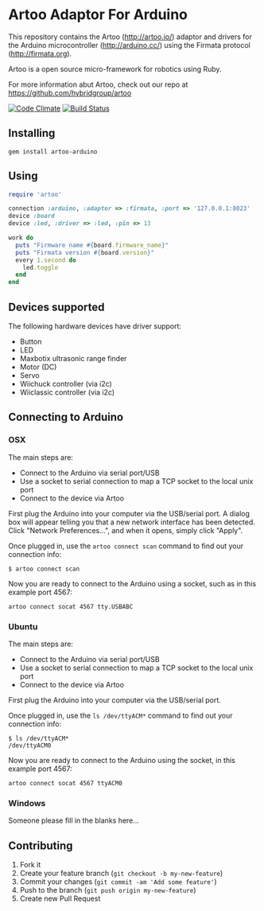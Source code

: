# Artoo Adaptor For Arduino

This repository contains the Artoo (http://artoo.io/) adaptor and drivers for the Arduino microcontroller (http://arduino.cc/) using the Firmata protocol (http://firmata.org).

Artoo is a open source micro-framework for robotics using Ruby.

For more information abut Artoo, check out our repo at https://github.com/hybridgroup/artoo

[![Code Climate](https://codeclimate.com/github/hybridgroup/artoo-arduino.png)](https://codeclimate.com/github/hybridgroup/artoo-arduino) [![Build Status](https://travis-ci.org/hybridgroup/artoo-arduino.png?branch=master)](https://travis-ci.org/hybridgroup/artoo-arduino)

## Installing

```
gem install artoo-arduino
```

## Using

```ruby
require 'artoo'

connection :arduino, :adaptor => :firmata, :port => '127.0.0.1:8023'
device :board
device :led, :driver => :led, :pin => 13

work do
  puts "Firmware name #{board.firmware_name}"
  puts "Firmata version #{board.version}"
  every 1.second do
    led.toggle
  end
end
```

## Devices supported

The following hardware devices have driver support:
- Button
- LED
- Maxbotix ultrasonic range finder
- Motor (DC)
- Servo
- Wiichuck controller (via i2c)
- Wiiclassic controller (via i2c)

## Connecting to Arduino

### OSX

The main steps are:
- Connect to the Arduino via serial port/USB
- Use a socket to serial connection to map a TCP socket to the local unix port
- Connect to the device via Artoo

First plug the Arduino into your computer via the USB/serial port. A dialog box will appear telling you that a new network interface has been detected. Click "Network Preferences...", and when it opens, simply click "Apply".

Once plugged in, use the `artoo connect scan` command to find out your connection info:

```
$ artoo connect scan
```

Now you are ready to connect to the Arduino using a socket, such as in this example port 4567:

```
artoo connect socat 4567 tty.USBABC
```

### Ubuntu

The main steps are:
- Connect to the Arduino via serial port/USB
- Use a socket to serial connection to map a TCP socket to the local unix port
- Connect to the device via Artoo

First plug the Arduino into your computer via the USB/serial port.

Once plugged in, use the `ls /dev/ttyACM*` command to find out your connection info:

```
$ ls /dev/ttyACM*
/dev/ttyACM0
```

Now you are ready to connect to the Arduino using the socket, in this example port 4567:

```
artoo connect socat 4567 ttyACM0
```

### Windows

Someone please fill in the blanks here...

## Contributing

1. Fork it
2. Create your feature branch (`git checkout -b my-new-feature`)
3. Commit your changes (`git commit -am 'Add some feature'`)
4. Push to the branch (`git push origin my-new-feature`)
5. Create new Pull Request
